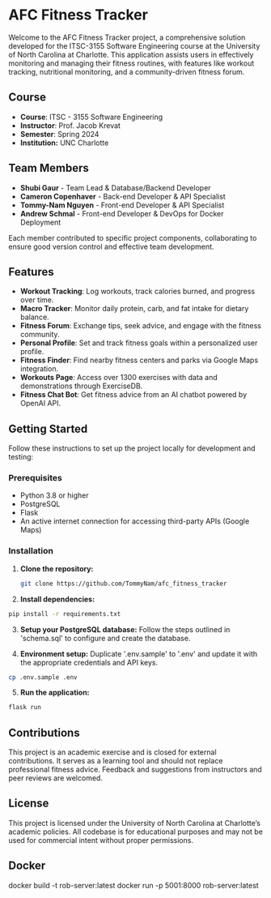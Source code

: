 # AFC Fitness Tracker

Welcome to the AFC Fitness Tracker project, a comprehensive solution developed for the ITSC-3155 Software Engineering course at the University of North Carolina at Charlotte. This application assists users in effectively monitoring and managing their fitness routines, with features like workout tracking, nutritional monitoring, and a community-driven fitness forum.

## Course

- **Course**: ITSC - 3155 Software Engineering
- **Instructor**: Prof. Jacob Krevat
- **Semester**: Spring 2024
- **Institution:** UNC Charlotte


## Team Members

- **Shubi Gaur** - Team Lead & Database/Backend Developer
- **Cameron Copenhaver** - Back-end Developer & API Specialist
- **Tommy-Nam Nguyen** -  Front-end Developer & API Specialist
- **Andrew Schmal** - Front-end Developer & DevOps for Docker Deployment

Each member contributed to specific project components, collaborating to ensure good version control and effective team development.


## Features

- **Workout Tracking**: Log workouts, track calories burned, and progress over time.
- **Macro Tracker**: Monitor daily protein, carb, and fat intake for dietary balance.
- **Fitness Forum**: Exchange tips, seek advice, and engage with the fitness community.
- **Personal Profile**: Set and track fitness goals within a personalized user profile.
- **Fitness Finder**: Find nearby fitness centers and parks via Google Maps integration.
- **Workouts Page**: Access over 1300 exercises with data and demonstrations through ExerciseDB.
- **Fitness Chat Bot**: Get fitness advice from an AI chatbot powered by OpenAI API.


## Getting Started

Follow these instructions to set up the project locally for development and testing:

### Prerequisites

- Python 3.8 or higher
- PostgreSQL
- Flask
- An active internet connection for accessing third-party APIs (Google Maps)

### Installation

1. **Clone the repository:**
   ```bash
   git clone https://github.com/TommyNam/afc_fitness_tracker

2. **Install dependencies:**
  ```bash
  pip install -r requirements.txt
```

3. **Setup your PostgreSQL database:**
Follow the steps outlined in 'schema.sql' to configure and create the database.

4. **Environment setup:**
Duplicate '.env.sample' to '.env' and update it with the appropriate credentials and API keys.
```bash
cp .env.sample .env
```

5. **Run the application:**
```bash
flask run
```


## Contributions

This project is an academic exercise and is closed for external contributions. It serves as a learning tool and should not replace professional fitness advice. Feedback and suggestions from instructors and peer reviews are welcomed.

## License
This project is licensed under the University of North Carolina at Charlotte’s academic policies. All codebase is for educational purposes and may not be used for commercial intent without proper permissions.


## Docker
docker build -t rob-server:latest 
docker run -p 5001:8000 rob-server:latest
